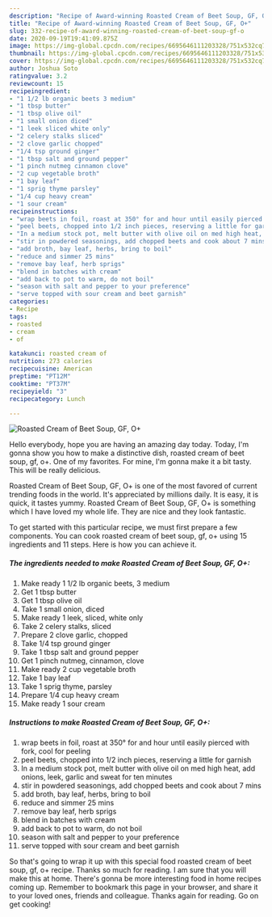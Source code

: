 ```yaml
---
description: "Recipe of Award-winning Roasted Cream of Beet Soup, GF, O+"
title: "Recipe of Award-winning Roasted Cream of Beet Soup, GF, O+"
slug: 332-recipe-of-award-winning-roasted-cream-of-beet-soup-gf-o
date: 2020-09-19T19:41:09.875Z
image: https://img-global.cpcdn.com/recipes/6695646111203328/751x532cq70/roasted-cream-of-beet-soup-gf-o-recipe-main-photo.jpg
thumbnail: https://img-global.cpcdn.com/recipes/6695646111203328/751x532cq70/roasted-cream-of-beet-soup-gf-o-recipe-main-photo.jpg
cover: https://img-global.cpcdn.com/recipes/6695646111203328/751x532cq70/roasted-cream-of-beet-soup-gf-o-recipe-main-photo.jpg
author: Joshua Soto
ratingvalue: 3.2
reviewcount: 15
recipeingredient:
- "1 1/2 lb organic beets 3 medium"
- "1 tbsp butter"
- "1 tbsp olive oil"
- "1 small onion diced"
- "1 leek sliced white only"
- "2 celery stalks sliced"
- "2 clove garlic chopped"
- "1/4 tsp ground ginger"
- "1 tbsp salt and ground pepper"
- "1 pinch nutmeg cinnamon clove"
- "2 cup vegetable broth"
- "1 bay leaf"
- "1 sprig thyme parsley"
- "1/4 cup heavy cream"
- "1 sour cream"
recipeinstructions:
- "wrap beets in foil, roast at 350° for and hour until easily pierced with fork, cool for peeling"
- "peel beets, chopped into 1/2 inch pieces, reserving a little for garnish"
- "In a medium stock pot, melt butter with olive oil on med high heat, add onions, leek, garlic and sweat for ten minutes"
- "stir in powdered seasonings, add chopped beets and cook about 7 mins"
- "add broth, bay leaf, herbs, bring to boil"
- "reduce and simmer 25 mins"
- "remove bay leaf, herb sprigs"
- "blend in batches with cream"
- "add back to pot to warm, do not boil"
- "season with salt and pepper to your preference"
- "serve topped with sour cream and beet garnish"
categories:
- Recipe
tags:
- roasted
- cream
- of

katakunci: roasted cream of 
nutrition: 273 calories
recipecuisine: American
preptime: "PT12M"
cooktime: "PT37M"
recipeyield: "3"
recipecategory: Lunch

---
```



![Roasted Cream of Beet Soup, GF, O+](https://img-global.cpcdn.com/recipes/6695646111203328/751x532cq70/roasted-cream-of-beet-soup-gf-o-recipe-main-photo.jpg)

Hello everybody, hope you are having an amazing day today. Today, I'm gonna show you how to make a distinctive dish, roasted cream of beet soup, gf, o+. One of my favorites. For mine, I'm gonna make it a bit tasty. This will be really delicious.

Roasted Cream of Beet Soup, GF, O+ is one of the most favored of current trending foods in the world. It's appreciated by millions daily. It is easy, it is quick, it tastes yummy. Roasted Cream of Beet Soup, GF, O+ is something which I have loved my whole life. They are nice and they look fantastic.




To get started with this particular recipe, we must first prepare a few components. You can cook roasted cream of beet soup, gf, o+ using 15 ingredients and 11 steps. Here is how you can achieve it.

<!--inarticleads1-->

##### The ingredients needed to make Roasted Cream of Beet Soup, GF, O+:

1. Make ready 1 1/2 lb organic beets, 3 medium
1. Get 1 tbsp butter
1. Get 1 tbsp olive oil
1. Take 1 small onion, diced
1. Make ready 1 leek, sliced, white only
1. Take 2 celery stalks, sliced
1. Prepare 2 clove garlic, chopped
1. Take 1/4 tsp ground ginger
1. Take 1 tbsp salt and ground pepper
1. Get 1 pinch nutmeg, cinnamon, clove
1. Make ready 2 cup vegetable broth
1. Take 1 bay leaf
1. Take 1 sprig thyme, parsley
1. Prepare 1/4 cup heavy cream
1. Make ready 1 sour cream




<!--inarticleads2-->

##### Instructions to make Roasted Cream of Beet Soup, GF, O+:

1. wrap beets in foil, roast at 350° for and hour until easily pierced with fork, cool for peeling
1. peel beets, chopped into 1/2 inch pieces, reserving a little for garnish
1. In a medium stock pot, melt butter with olive oil on med high heat, add onions, leek, garlic and sweat for ten minutes
1. stir in powdered seasonings, add chopped beets and cook about 7 mins
1. add broth, bay leaf, herbs, bring to boil
1. reduce and simmer 25 mins
1. remove bay leaf, herb sprigs
1. blend in batches with cream
1. add back to pot to warm, do not boil
1. season with salt and pepper to your preference
1. serve topped with sour cream and beet garnish




So that's going to wrap it up with this special food roasted cream of beet soup, gf, o+ recipe. Thanks so much for reading. I am sure that you will make this at home. There's gonna be more interesting food in home recipes coming up. Remember to bookmark this page in your browser, and share it to your loved ones, friends and colleague. Thanks again for reading. Go on get cooking!
